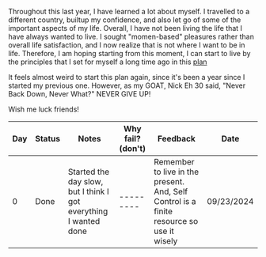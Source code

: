 Throughout this last year, I have learned a lot about myself. I travelled to a different country, builtup my confidence, and also let go of some of the important aspects of my life. Overall, I have not been living the life that I have always wanted to live. I sought "momen-based" pleasures rather than overall life satisfaction, and I now realize that is not where I want to be in life. Therefore, I am hoping starting from this moment, I can start to live by the principles that I set for myself a long time ago in this [plan](https://github.com/Bolzano-Weierstrass-plan)

It feels almost weird to start this plan again, since it's been a year since I started my previous one. However, as my GOAT, Nick Eh 30 said, "Never Back Down, Never What?" NEVER GIVE UP!

Wish me luck friends!

| Day | Status | Notes | Why fail? (don't) | Feedback | Date |
| --- | ------ | ----- | --------- | -------- | ------- |
| 0 | Done | Started the day slow, but I think I got everything I wanted done | --------- | Remember to live in the present. And, Self Control is a finite resource so use it wisely | 09/23/2024 |
